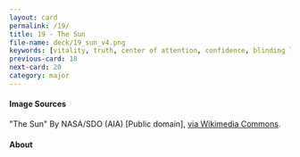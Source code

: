 ```yaml
---
layout: card
permalink: /19/
title: 19 - The Sun
file-name: deck/19_sun_v4.png
keywords: [vitality, truth, center of attention, confidence, blinding light]
previous-card: 18
next-card: 20
category: major
---
```


#### Image Sources
"The Sun" By NASA/SDO (AIA) [Public domain], [via Wikimedia Commons](https://commons.wikimedia.org/wiki/File%3AThe_Sun_by_the_Atmospheric_Imaging_Assembly_of_NASA&#039;s_Solar_Dynamics_Observatory_-_20100819.jpg).

#### About
